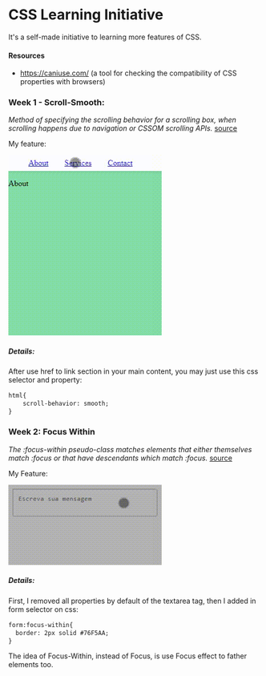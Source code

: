 # CSS Learning Initiative
It's a self-made initiative to learning more features of CSS.

#### Resources
- https://caniuse.com/ (a tool for checking the compatibility of CSS properties with browsers)

### Week 1 - Scroll-Smooth: 
*Method of specifying the scrolling behavior for a scrolling box, when scrolling happens due to navigation or CSSOM scrolling APIs.*
[source](https://caniuse.com/?search=scroll-behavior)


My feature:


![Alt](./assets/20210824_105907.gif)

##### Details:
After use href to link section in your main content, you may just use this css selector and property:


```
html{
    scroll-behavior: smooth;
}
```


### Week 2:  Focus Within   
*The :focus-within pseudo-class matches elements that either themselves match :focus or that have descendants which match :focus.*
[source](https://caniuse.com/?search=focus-within)


My Feature:


![Alt](./assets/20210903_101510.gif)

##### Details:
First, I removed all properties by default of the textarea tag, then I added in form selector on css: 


```
form:focus-within{
  border: 2px solid #76F5AA;
}
```

The idea of Focus-Within, instead of Focus, is use Focus effect to father elements too.
